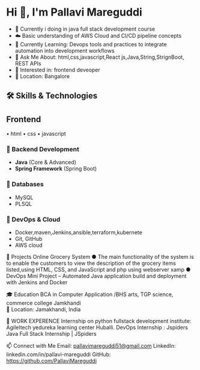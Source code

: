 # Hi 👋, I'm Pallavi Mareguddi

- 🔭 Currently i doing in java full stack development course
- ☁️ Basic understanding of AWS Cloud and CI/CD pipeline concepts
- 🌱 Currently Learning: Devops tools and practices to integrate automation into development workflows
- 💬 Ask Me About: html,css,javascript,React js,Java,String,StrignBoot, REST APIs
- 👀 Interested in: frontend deveoper
- 📍 Location: Bangalore

## 🛠 Skills & Technologies
## Frontend
• html
• css
• javascript 

### 🔹 Backend Development
- **Java** (Core & Advanced)
- **Spring Framework** (Spring Boot)

### 🔹 Databases
- MySQL
- PLSQL

### 🔹 DevOps & Cloud
- Docker,maven,Jenkins,ansible,terraform,kubernete
- Git, GitHub 
- AWS cloud

📂 Projects
Online Grocery System 
●	The main functionality of the system is to enable the customers to view the description of the grocery items listed,using HTML, CSS, and JavaScript and php using webserver xamp
● DevOps Mini Project – Automated Java application build and deployment with Jenkins and Docker

🎓 Education
BCA in Computer Application /BHS arts, TGP science, commerce college Jamkhandi                                                                                   
📍 Location: Jamakhandi, India

📜 WORK EXPERENCE 
Internship on python fullstack development institute: AgileItech yedureka learning center Huballi. 
DevOps Internship : Jspiders 
Java Full Stack Internship | JSpiders                                                                                                 

📫 Connect with Me
 Email: pallavimareguddi51@gmail.com
 LinkedIn: linkedin.com/in/pallavi-mareguddi
 GitHub: https://github.com/PallaviMareguddi                                                                   
 
